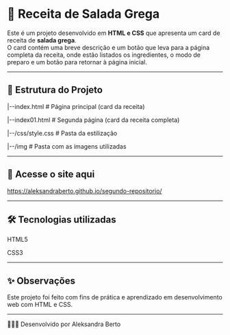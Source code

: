# 🥗 Receita de Salada Grega

Este é um projeto desenvolvido em **HTML e CSS** que apresenta um card de receita de **salada grega**.  
O card contém uma breve descrição e um botão que leva para a página completa da receita, onde estão listados os ingredientes, o modo de preparo e um botão para retornar à página inicial.

---

## 📂 Estrutura do Projeto
|--index.html # Página principal (card da receita)

|--index01.html # Segunda página (card da receita completa)

|--/css/style.css # Pasta da estilização

|--/img # Pasta com as imagens utilizadas

---

## 🚀 Acesse o site aqui
https://aleksandraberto.github.io/segundo-repositorio/




---

## 🛠 Tecnologias utilizadas

HTML5

CSS3



---

## ✨ Observações

Este projeto foi feito com fins de prática e aprendizado em desenvolvimento web com HTML e CSS.


---

👩🏽‍💻 Desenvolvido por Aleksandra Berto
